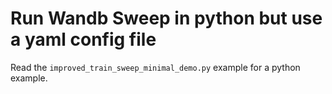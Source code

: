 # Run Wandb Sweep in python but use a yaml config file

Read the `improved_train_sweep_minimal_demo.py` example for a python example. 